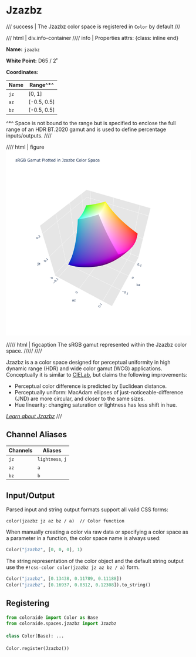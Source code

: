 # Jzazbz

/// success | The Jzazbz color space is registered in `Color` by default
///

/// html | div.info-container
//// info | Properties
    attrs: {class: inline end}

**Name:** `jzazbz`

**White Point:** D65 / 2˚

**Coordinates:**

Name | Range^\*^
---- | ---------
`jz` | [0, 1]
`az` | [-0.5, 0.5]
`bz` | [-0.5, 0.5]

^\*^ Space is not bound to the range but is specified to enclose the full range of an HDR BT.2020 gamut and is used
to define percentage inputs/outputs.
////

//// html | figure
![Jzazbz](../images/jzazbz-3d.png)

///// html | figcaption
The sRGB gamut represented within the Jzazbz color space.
/////
////

Jzazbz is a a color space designed for perceptual uniformity in high dynamic range (HDR) and wide color gamut (WCG)
applications. Conceptually it is similar to [CIELab](./lab.md), but claims the following improvements:

- Perceptual color difference is predicted by Euclidean distance.
- Perceptually uniform: MacAdam ellipses of just-noticeable-difference (JND) are more circular, and closer to the same
  sizes.
- Hue linearity: changing saturation or lightness has less shift in hue.

_[Learn about Jzazbz](https://www.osapublishing.org/oe/fulltext.cfm?uri=oe-25-13-15131&id=368272)_
///

## Channel Aliases

Channels | Aliases
-------- | -------
`jz`     | `lightness`, `j`
`az`     | `a`
`bz`     | `b`

## Input/Output

Parsed input and string output formats support all valid CSS forms:

```css-color
color(jzazbz jz az bz / a)  // Color function
```

When manually creating a color via raw data or specifying a color space as a parameter in a function, the color
space name is always used:

```py
Color("jzazbz", [0, 0, 0], 1)
```

The string representation of the color object and the default string output use the
`#!css-color color(jzazbz jz az bz / a)` form.

```py play
Color("jzazbz", [0.13438, 0.11789, 0.11188])
Color("jzazbz", [0.16937, 0.0312, 0.12308]).to_string()
```

## Registering

```py
from coloraide import Color as Base
from coloraide.spaces.jzazbz import Jzazbz

class Color(Base): ...

Color.register(Jzazbz())
```
